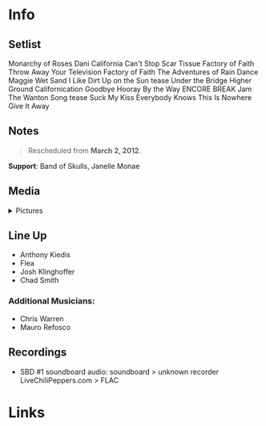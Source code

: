 # Info

## Setlist

Monarchy of Roses
Dani California
Can't Stop
Scar Tissue
Factory of Faith
Throw Away Your Television
Factory of Faith
The Adventures of Rain Dance Maggie
Wet Sand
I Like Dirt
Up on the Sun tease
Under the Bridge
Higher Ground
Californication
Goodbye Hooray
By the Way
ENCORE BREAK
Jam
The Wanton Song tease
Suck My Kiss
Everybody Knows This Is Nowhere
Give It Away

## Notes

> Rescheduled from **March 2, 2012**.

**Support**: Band of Skulls, Janelle Monae

## Media 

<details>
  <summary>Pictures</summary>
  <!--<img alt="Setlist" title="Setlist" src="_.jpg" height="200" />
  <img alt="Flyer" title="Flyer" src="_.jpg" height="200" />-->
</details>

## Line Up

* Anthony Kiedis
* Flea
* Josh Klinghoffer
* Chad Smith

### Additional Musicians:

* Chris Warren  
* Mauro Refosco

## Recordings

* SBD #1 soundboard audio: soundboard > unknown recorder LiveChiliPeppers.com > FLAC

# Links
